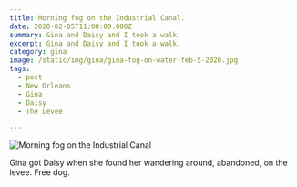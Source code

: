 ```yaml
---
title: Morning fog on the Industrial Canal.
date: 2020-02-05T11:00:00.000Z
summary: Gina and Daisy and I took a walk.
excerpt: Gina and Daisy and I took a walk.
category: gina
image: /static/img/gina/gina-fog-on-water-feb-5-2020.jpg
tags:
  - post 
  - New Orleans
  - Gina
  - Daisy
  - The Levee

---
```


![Morning fog on the Industrial Canal](/static/img/gina/gina-fog-on-water-feb-5-2020.jpg "Morning fog on the Industrial Canal")

Gina got Daisy when she found her wandering around, abandoned, on the levee. Free dog.